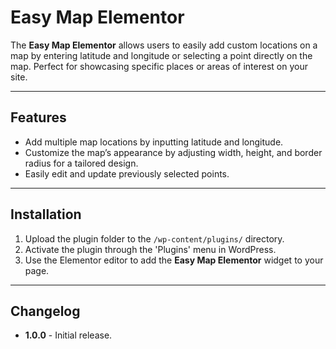 # Easy Map Elementor
The **Easy Map Elementor** allows users to easily add custom locations on a map by entering latitude and longitude or selecting a point directly on the map. Perfect for showcasing specific places or areas of interest on your site.

---

## Features
- Add multiple map locations by inputting latitude and longitude.
- Customize the map’s appearance by adjusting width, height, and border radius for a tailored design.
- Easily edit and update previously selected points.
---

## Installation
1. Upload the plugin folder to the `/wp-content/plugins/` directory.
2. Activate the plugin through the 'Plugins' menu in WordPress.
3. Use the Elementor editor to add the **Easy Map Elementor** widget to your page.

---

## Changelog
- **1.0.0** - Initial release.